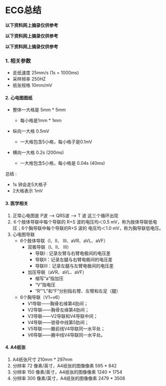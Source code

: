 # ECG总结

**以下资料网上摘录仅供参考**

**以下资料网上摘录仅供参考**

**以下资料网上摘录仅供参考**

### 1. 相关参数

* 走纸速度 25mm/s  (1s = 1000ms)
* 采样频率 250HZ
* 纸张规格 10mm/mV

#### 2. 心电图图纸

* 整体一大格是 5mm * 5mm
  * 每小格是1mm * 1mm

* 纵向一大格 0.5mV 
  * 一大格包含5小格，每小格子是0.1mV
* 横向一大格 0.2s (200ms)
  * 一大格包含5小格，每小格是 0.04s (40ms)

总结 :

* 1s 钟会走5大格子
* 2大格表示 1mV

#### 3. 医学相关

1. 正常心电图是 P波 —> QRS波 —> T 波  这三个循环出现
2. ６个肢体导联中每个导联的 R+S 波的电压均＜0.5 mV，称为肢体导联低电压；6个胸导联中每个导联的R+S 波的 电压均＜1.0 mV，称为胸导联低电压。
3. 心电图导联
   * 6个肢体导联（I、II、 III、aVR、aVL、aVF）
     * 双极导联（I、II、 III）
       * 导联I : 记录左臂与右臂电极间的电压差
       * 导联Ⅱ：记录左腿与右臂电极间的电压差
       * 导联Ⅲ：记录左腿与左臂电极间的电压差
     * 加压导联（aVR、aVL、aVF）
       * 缩写“a”指加压
       * “V”指电压
       * “R”“L”和“F”分别指右臂、左臂和左足（腿）
   * 6个胸导联（V1~v6）
     * V1导联——胸骨右缘第4肋间；
     * V2导联——胸骨左缘第4肋间；
     * V3导联——V2导联和V4导联中间；
     * V4导联——锁骨中线第5肋间；
     * V5导联——腋前线V4导联同一水平处；
     * V6导联——腋中线V4导联同一水平处。

#### 4. A4纸张

1. A4纸张尺寸 210mm * 297mm
2. 分辨率 72 像素/英寸，A4纸张的图像像素 595 * 842
3. 分辨率 150 像素/英寸，A4纸张的图像像素 1240 * 1754
4. 分辨率 300 像素/英寸，A4纸张的图像像素 2479 * 3508